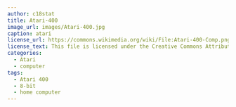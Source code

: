 ```yaml
---
author: c18stat
title: Atari-400
image_url: images/Atari-400.jpg
caption: atari
license_url: https://commons.wikimedia.org/wiki/File:Atari-400-Comp.png
license_text: This file is licensed under the Creative Commons Attribution-Share Alike 3.0 Unported license.
categories:
  - Atari
  - computer
tags:
  - Atari 400
  - 8-bit
  - home computer
---
```

